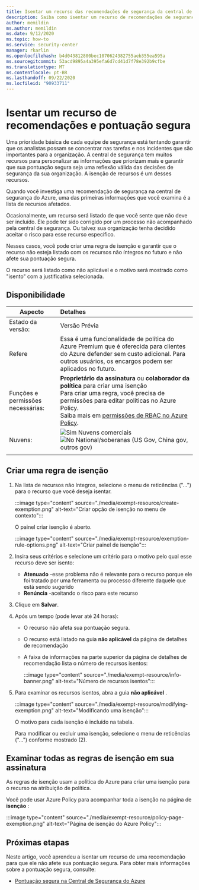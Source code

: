 ```yaml
---
title: Isentar um recurso das recomendações de segurança da central de segurança do Azure e a pontuação segura
description: Saiba como isentar um recurso de recomendações de segurança e a pontuação segura
author: memildin
ms.author: memildin
ms.date: 9/12/2020
ms.topic: how-to
ms.service: security-center
manager: rkarlin
ms.openlocfilehash: b4d043812800bec1070624382755aeb355ea595a
ms.sourcegitcommit: 53acd9895a4a395efa6d7cd41d7f78e392b9cfbe
ms.translationtype: MT
ms.contentlocale: pt-BR
ms.lasthandoff: 09/22/2020
ms.locfileid: "90933711"
---
```

# <a name="exempt-a-resource-from-recommendations-and-secure-score"></a>Isentar um recurso de recomendações e pontuação segura

Uma prioridade básica de cada equipe de segurança está tentando garantir que os analistas possam se concentrar nas tarefas e nos incidentes que são importantes para a organização. A central de segurança tem muitos recursos para personalizar as informações que priorizam mais e garantir que sua pontuação segura seja uma reflexão válida das decisões de segurança da sua organização. A isenção de recursos é um desses recursos.

Quando você investiga uma recomendação de segurança na central de segurança do Azure, uma das primeiras informações que você examina é a lista de recursos afetados.

Ocasionalmente, um recurso será listado de que você sente que não deve ser incluído. Ele pode ter sido corrigido por um processo não acompanhado pela central de segurança. Ou talvez sua organização tenha decidido aceitar o risco para esse recurso específico. 

Nesses casos, você pode criar uma regra de isenção e garantir que o recurso não esteja listado com os recursos não íntegros no futuro e não afete sua pontuação segura. 

O recurso será listado como não aplicável e o motivo será mostrado como "isento" com a justificativa selecionada.

## <a name="availability"></a>Disponibilidade

|Aspecto|Detalhes|
|----|:----|
|Estado da versão:|Versão Prévia|
|Refere|Essa é uma funcionalidade de política do Azure Premium que é oferecida para clientes do Azure defender sem custo adicional. Para outros usuários, os encargos podem ser aplicados no futuro.|
|Funções e permissões necessárias:|**Proprietário da assinatura** ou **colaborador da política** para criar uma isenção<br>Para criar uma regra, você precisa de permissões para editar políticas no Azure Policy.<br>Saiba mais em [permissões de RBAC no Azure Policy](../governance/policy/overview.md#rbac-permissions-in-azure-policy).|
|Nuvens:|![Sim](./media/icons/yes-icon.png) Nuvens comerciais<br>![No](./media/icons/no-icon.png) National/soberanas (US Gov, China gov, outros gov)|
|||


## <a name="create-an-exemption-rule"></a>Criar uma regra de isenção

1. Na lista de recursos não íntegros, selecione o menu de reticências ("...") para o recurso que você deseja isentar.

    :::image type="content" source="./media/exempt-resource/create-exemption.png" alt-text="Criar opção de isenção no menu de contexto":::

    O painel criar isenção é aberto.

    :::image type="content" source="./media/exempt-resource/exemption-rule-options.png" alt-text="Criar painel de isenção":::

1. Insira seus critérios e selecione um critério para o motivo pelo qual esse recurso deve ser isento:
    - **Atenuado** -esse problema não é relevante para o recurso porque ele foi tratado por uma ferramenta ou processo diferente daquele que está sendo sugerido
    - **Renúncia** -aceitando o risco para este recurso
1. Clique em **Salvar**.
1. Após um tempo (pode levar até 24 horas):
    - O recurso não afeta sua pontuação segura.
    - O recurso está listado na guia **não aplicável** da página de detalhes de recomendação
    - A faixa de informações na parte superior da página de detalhes de recomendação lista o número de recursos isentos:
        
        :::image type="content" source="./media/exempt-resource/info-banner.png" alt-text="Número de recursos isentos":::

1. Para examinar os recursos isentos, abra a guia **não aplicável** .

    :::image type="content" source="./media/exempt-resource/modifying-exemption.png" alt-text="Modificando uma isenção":::

    O motivo para cada isenção é incluído na tabela. 

    Para modificar ou excluir uma isenção, selecione o menu de reticências ("...") conforme mostrado (2).


## <a name="review-all-of-the-exemption-rules-on-your-subscription"></a>Examinar todas as regras de isenção em sua assinatura

As regras de isenção usam a política do Azure para criar uma isenção para o recurso na atribuição de política.

Você pode usar Azure Policy para acompanhar toda a isenção na página de **isenção** :

:::image type="content" source="./media/exempt-resource/policy-page-exemption.png" alt-text="Página de isenção do Azure Policy":::



## <a name="next-steps"></a>Próximas etapas

Neste artigo, você aprendeu a isentar um recurso de uma recomendação para que ele não afete sua pontuação segura. Para obter mais informações sobre a pontuação segura, consulte:

- [Pontuação segura na Central de Segurança do Azure](secure-score-security-controls.md)